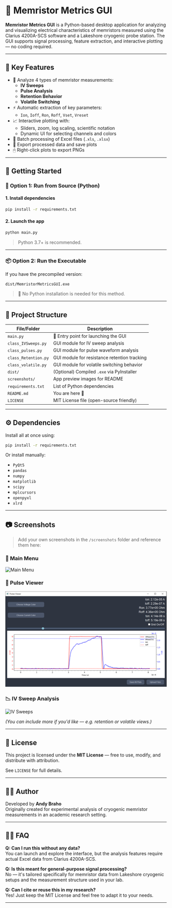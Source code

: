 
# 🧠 Memristor Metrics GUI

**Memristor Metrics GUI** is a Python-based desktop application for analyzing and visualizing electrical characteristics of memristors measured using the Clarius 4200A-SCS software and a Lakeshore cryogenic probe station. The GUI supports signal processing, feature extraction, and interactive plotting — no coding required.

---

## 🎯 Key Features

- 🧪 Analyze 4 types of memristor measurements:
  - **IV Sweeps**
  - **Pulse Analysis**
  - **Retention Behavior**
  - **Volatile Switching**
- ⚡ Automatic extraction of key parameters:
  - `Ion`, `Ioff`, `Ron`, `Roff`, `Vset`, `Vreset`
- 📈 Interactive plotting with:
  - Sliders, zoom, log scaling, scientific notation
  - Dynamic UI for selecting channels and colors
- 📁 Batch processing of Excel files (`.xls`, `.xlsx`)
- 💾 Export processed data and save plots
- 🖱 Right-click plots to export PNGs

---

## 🚀 Getting Started

### 🧪 Option 1: Run from Source (Python)

#### 1. Install dependencies
```bash
pip install -r requirements.txt
```

#### 2. Launch the app
```bash
python main.py
```

> Python 3.7+ is recommended.

---

### 📦 Option 2: Run the Executable
If you have the precompiled version:

```bash
dist/MemristorMetricsGUI.exe
```

> 📝 No Python installation is needed for this method.

---

## 📂 Project Structure

| File/Folder          | Description                                  |
|----------------------|----------------------------------------------|
| `main.py`            | 🔹 Entry point for launching the GUI          |
| `class_IVSweeps.py`  | GUI module for IV sweep analysis             |
| `class_pulses.py`    | GUI module for pulse waveform analysis       |
| `class_Retention.py` | GUI module for resistance retention tracking |
| `class_volatile.py`  | GUI module for volatile switching behavior   |
| `dist/`              | (Optional) Compiled `.exe` via PyInstaller   |
| `screenshots/`       | App preview images for README                |
| `requirements.txt`   | List of Python dependencies                  |
| `README.md`          | You are here 📖                               |
| `LICENSE`            | MIT License file (open-source friendly)      |

---

## ⚙️ Dependencies

Install all at once using:

```bash
pip install -r requirements.txt
```

Or install manually:

- `PyQt5`
- `pandas`
- `numpy`
- `matplotlib`
- `scipy`
- `mplcursors`
- `openpyxl`
- `xlrd`

---

## 📷 Screenshots

> Add your own screenshots in the `/screenshots` folder and reference them here:

### 🧭 Main Menu  
![Main Menu](screenshots/main_menu.png)

### 🔋 Pulse Viewer  
![Pulse Viewer](screenshots/pulses_view.png)

### 📉 IV Sweep Analysis  
![IV Sweeps](screenshots/iv_sweeps.png)

*(You can include more if you'd like — e.g. retention or volatile views.)*

---

## 📄 License

This project is licensed under the **MIT License** — free to use, modify, and distribute with attribution.

See `LICENSE` for full details.

---

## 👨‍🔬 Author

Developed by **Andy Braho**  
Originally created for experimental analysis of cryogenic memristor measurements in an academic research setting.

---

## 🙋‍♂️ FAQ

**Q: Can I run this without any data?**  
You can launch and explore the interface, but the analysis features require actual Excel data from Clarius 4200A-SCS.

**Q: Is this meant for general-purpose signal processing?**  
No — it's tailored specifically for memristor data from Lakeshore cryogenic setups and the measurement structure used in your lab.

**Q: Can I cite or reuse this in my research?**  
Yes! Just keep the MIT License and feel free to adapt it to your needs.

---
